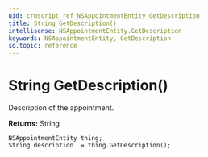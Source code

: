 ```yaml
---
uid: crmscript_ref_NSAppointmentEntity_GetDescription
title: String GetDescription()
intellisense: NSAppointmentEntity.GetDescription
keywords: NSAppointmentEntity, GetDescription
so.topic: reference
---
```


# String GetDescription()

Description of the appointment.

**Returns:** String

```crmscript
NSAppointmentEntity thing;
String description  = thing.GetDescription();
```

